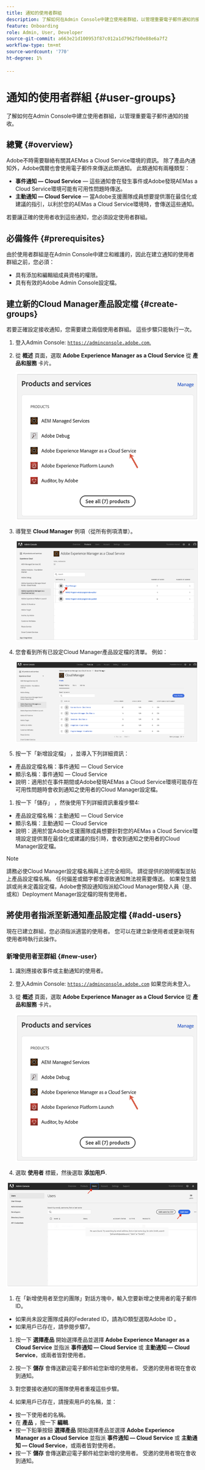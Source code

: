 ```yaml
---
title: 通知的使用者群組
description: 了解如何在Admin Console中建立使用者群組，以管理重要電子郵件通知的接收。
feature: Onboarding
role: Admin, User, Developer
source-git-commit: a663e21d100953f87c012a1d7962fb0e88e6a7f2
workflow-type: tm+mt
source-wordcount: '770'
ht-degree: 1%

---
```



# 通知的使用者群組 {#user-groups}

了解如何在Admin Console中建立使用者群組，以管理重要電子郵件通知的接收。

## 總覽 {#overview}

Adobe不時需要聯絡有關其AEMas a Cloud Service環境的資訊。 除了產品內通知外，Adobe偶爾也會使用電子郵件來傳送此類通知。 此類通知有兩種類型：

* **事件通知 — Cloud Service**  — 這些通知會在發生事件或Adobe發現AEMas a Cloud Service環境可能有可用性問題時傳送。
* **主動通知 — Cloud Service**  — 當Adobe支援團隊成員想要提供潛在最佳化或建議的指引，以利於您的AEMas a Cloud Service環境時，會傳送這些通知。

若要讓正確的使用者收到這些通知，您必須設定使用者群組。

## 必備條件 {#prerequisites}

由於使用者群組是在Admin Console中建立和維護的，因此在建立通知的使用者群組之前，您必須：

* 具有添加和編輯組成員資格的權限。
* 具有有效的Adobe Admin Console設定檔。

## 建立新的Cloud Manager產品設定檔 {#create-groups}

若要正確設定接收通知，您需要建立兩個使用者群組。 這些步驟只能執行一次。

1. 登入Admin Console: [`https://adminconsole.adobe.com`.](https://adminconsole.adobe.com)

1. 從 **概述** 頁面，選取 **Adobe Experience Manager as a Cloud Service** 從 **產品和服務** 卡片。

   ![使用者群組](assets/products_services.png)

1. 導覽至 **Cloud Manager** 例項（從所有例項清單）。

   ![建立使用者群組](assets/cloud_manager_instance.png)

1. 您會看到所有已設定Cloud Manager產品設定檔的清單。 例如：

   ![建立使用者群組](assets/cloud_manager_profiles.png)

1. 按一下「新增設定檔」 ，並導入下列詳細資訊：

* 產品設定檔名稱：事件通知 — Cloud Service
* 顯示名稱：事件通知 — Cloud Service
* 說明：適用於在事件期間或Adobe發現AEMas a Cloud Service環境可能存在可用性問題時會收到通知之使用者的Cloud Manager設定檔。

1. 按一下「儲存」 ，然後使用下列詳細資訊重複步驟4:

* 產品設定檔名稱：主動通知 — Cloud Service
* 顯示名稱：主動通知 — Cloud Service
* 說明：適用於當Adobe支援團隊成員想要針對您的AEMas a Cloud Service環境設定提供潛在最佳化或建議的指引時，會收到通知之使用者的Cloud Manager設定檔。

>[!NOTE]
>
>請務必使Cloud Manager設定檔名稱與上述完全相同。 請從提供的說明複製並貼上產品設定檔名稱。 任何偏差或錯字都會導致通知無法視需要傳送。 如果發生錯誤或尚未定義設定檔，Adobe會預設通知指派給Cloud Manager開發人員（是、或和）Deployment Manager設定檔的現有使用者。

## 將使用者指派至新通知產品設定檔 {#add-users}

現在已建立群組，您必須指派適當的使用者。 您可以在建立新使用者或更新現有使用者時執行此操作。

### 新增使用者至群組 {#new-user}

1. 識別應接收事件或主動通知的使用者。

1. 登入Admin Console: [`https://adminconsole.adobe.com`](https://adminconsole.adobe.com) 如果您尚未登入。

1. 從 **概述** 頁面，選取 **Adobe Experience Manager as a Cloud Service** 從 **產品和服務** 卡片。

   ![使用者](assets/product_services.png)

1. 選取 **使用者** 標籤，然後選取 **添加用戶**.

![使用者](assets/cloud_manager_add_user.png)

1. 在「新增使用者至您的團隊」對話方塊中，輸入您要新增之使用者的電子郵件ID。

* 如果尚未設定團隊成員的Federated ID，請為ID類型選取Adobe ID 。
* 如果用戶已存在，請參閱步驟7。

1. 按一下 **選擇產品** 開始選擇產品並選擇 **Adobe Experience Manager as a Cloud Service** 並指派 **事件通知 — Cloud Service** 或 **主動通知 — Cloud Service**，或兩者皆對使用者。

1. 按一下 **儲存** 會傳送歡迎電子郵件給您新增的使用者。 受邀的使用者現在會收到通知。

1. 對您要接收通知的團隊使用者重複這些步驟。

1. 如果用戶已存在，請搜索用戶的名稱，並：

* 按一下使用者的名稱。
* 在 **產品** ，按一下 **編輯**.
* 按一下鉛筆按鈕 **選擇產品** 開始選擇產品並選擇 **Adobe Experience Manager as a Cloud Service** 並指派 **事件通知 — Cloud Service** 或 **主動通知 — Cloud Service**，或兩者皆對使用者。
* 按一下 **儲存** 會傳送歡迎電子郵件給您新增的使用者。 受邀的使用者現在會收到通知。
